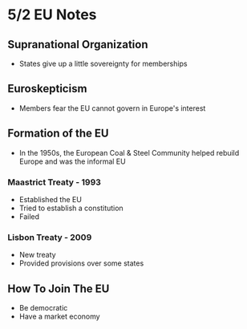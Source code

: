 # 5/2 EU Notes
## Supranational Organization
 - States give up a little sovereignty for memberships
## Euroskepticism
 - Members fear the EU cannot govern in Europe's interest
## Formation of the EU
 - In the 1950s, the European Coal & Steel Community helped rebuild Europe and was the informal EU
### Maastrict Treaty - 1993
 - Established the EU
 - Tried to establish a constitution
 - Failed
### Lisbon Treaty - 2009
 - New treaty
 - Provided provisions over some states
## How To Join The EU
 - Be democratic
 - Have a market economy

